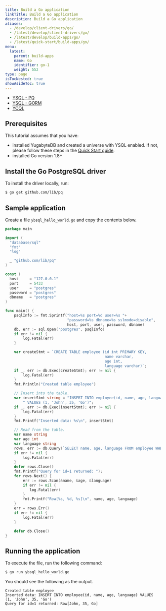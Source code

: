 ```yaml
---
title: Build a Go application
linkTitle: Build a Go application
description: Build a Go application
aliases:
  - /develop/client-drivers/go/
  - /latest/develop/client-drivers/go/
  - /latest/develop/build-apps/go/
  - /latest/quick-start/build-apps/go/
menu:
  latest:
    parent: build-apps
    name: Go
    identifier: go-1
    weight: 552
type: page
isTocNested: true
showAsideToc: true
---
```


<ul class="nav nav-tabs-alt nav-tabs-yb">
  <li >
    <a href="/latest/quick-start/build-apps/go/ysql-pq" class="nav-link active">
      <i class="icon-postgres" aria-hidden="true"></i>
      YSQL - PQ
    </a>
  </li>
  <li >
    <a href="/latest/quick-start/build-apps/go/ysql-gorm" class="nav-link">
      <i class="icon-postgres" aria-hidden="true"></i>
      YSQL - GORM
    </a>
  </li>
  <li>
    <a href="/latest/quick-start/build-apps/go/ycql" class="nav-link">
      <i class="icon-cassandra" aria-hidden="true"></i>
      YCQL
    </a>
  </li>
</ul>

## Prerequisites

This tutorial assumes that you have:

- installed YugabyteDB and created a universe with YSQL enabled. If not, please follow these steps in the [Quick Start guide](../../../../quick-start/explore-ysql/).
- installed Go version 1.8+

## Install the Go PostgreSQL driver

To install the driver locally, run:

```sh
$ go get github.com/lib/pq
```

## Sample application

Create a file `ybsql_hello_world.go` and copy the contents below.

```go
package main

import (
  "database/sql"
  "fmt"
  "log"

  _ "github.com/lib/pq"
)

const (
  host     = "127.0.0.1"
  port     = 5433
  user     = "postgres"
  password = "postgres"
  dbname   = "postgres"
)

func main() {
    psqlInfo := fmt.Sprintf("host=%s port=%d user=%s "+
                            "password=%s dbname=%s sslmode=disable",
                            host, port, user, password, dbname)
    db, err := sql.Open("postgres", psqlInfo)
    if err != nil {
        log.Fatal(err)
    }

    var createStmt = `CREATE TABLE employee (id int PRIMARY KEY,
                                             name varchar,
                                             age int,
                                             language varchar)`;
    if _, err := db.Exec(createStmt); err != nil {
        log.Fatal(err)
    }
    fmt.Println("Created table employee")

    // Insert into the table.
    var insertStmt string = "INSERT INTO employee(id, name, age, language)" +
        " VALUES (1, 'John', 35, 'Go')";
    if _, err := db.Exec(insertStmt); err != nil {
        log.Fatal(err)
    }
    fmt.Printf("Inserted data: %s\n", insertStmt)

    // Read from the table.
    var name string
    var age int
    var language string
    rows, err := db.Query(`SELECT name, age, language FROM employee WHERE id = 1`)
    if err != nil {
        log.Fatal(err)
    }
    defer rows.Close()
    fmt.Printf("Query for id=1 returned: ");
    for rows.Next() {
        err := rows.Scan(&name, &age, &language)
        if err != nil {
           log.Fatal(err)
        }
        fmt.Printf("Row[%s, %d, %s]\n", name, age, language)
    }
    err = rows.Err()
    if err != nil {
        log.Fatal(err)
    }

    defer db.Close()
}
```

## Running the application

To execute the file, run the following command:

```sh
$ go run ybsql_hello_world.go
```

You should see the following as the output.

```
Created table employee
Inserted data: INSERT INTO employee(id, name, age, language) VALUES (1, 'John', 35, 'Go')
Query for id=1 returned: Row[John, 35, Go]
```
